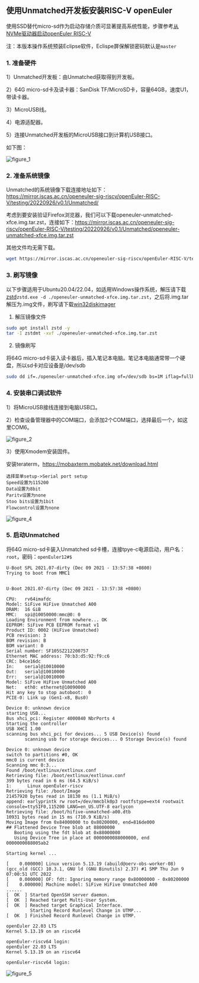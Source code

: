 ## 使用Unmatched开发板安装RISC-V openEuler

使用SSD替代micro-sd作为启动存储介质可显著提高系统性能，步骤参考[从NVMe驱动器启动openEuler RISC-V](./ssd.md)

注：本版本操作系统预装Eclipse软件，Eclispe屏保解锁密码默认是`master`

### 1. 准备硬件

1）Unmatched开发板：由Unmatched获取得到开发板。

2）64G micro-sd卡及读卡器：SanDisk TF/MicroSD卡，容量64GB，速度U1，带读卡器。

3）MicroUSB线。

4）电源适配器。

5）连接Unmatched开发板的MicroUSB接口到计算机USB接口。

如下图：

![figure_1](./images/figure_1.jpg)

### 2. 准备系统镜像

Unmatched的系统镜像下载连接地址如下： https://mirror.iscas.ac.cn/openeuler-sig-riscv/openEuler-RISC-V/testing/20220926/v0.1/Unmatched/

考虑到要安装验证Firefox浏览器，我们可以下载openeuler-unmatched-xfce.img.tar.zst，连接如下：https://mirror.iscas.ac.cn/openeuler-sig-riscv/openEuler-RISC-V/testing/20220926/v0.1/Unmatched/openeuler-unmatched-xfce.img.tar.zst   

其他文件均无需下载。

```bash
wget https://mirror.iscas.ac.cn/openeuler-sig-riscv/openEuler-RISC-V/testing/20220926/v0.1/Unmatched/openeuler-unmatched-xfce.img.tar.zst  
```

### 3. 刷写镜像

以下步骤适用于Ubuntu20.04/22.04，如适用Windows操作系统，解压请下载[zstd](./zstd-v1.4.4-win32.zip)`zstd.exe -d ./openeuler-unmatched-xfce.img.tar.zst`，之后将.img.tar解压为.img文件，刷写请下载[win32diskimager](./win32diskimager-1.0.0-install.exe)

1. 解压镜像文件

```bash
sudo apt install zstd -y
tar -I zstdmt -xvf ./openeuler-unmatched-xfce.img.tar.zst
```

2. 镜像刷写

将64G micro-sd卡装入读卡器后，插入笔记本电脑。笔记本电脑通常带一个硬盘，所以sd卡对应设备是/dev/sdb

```bash
sudo dd if=./openeuler-unmatched-xfce.img of=/dev/sdb bs=1M iflag=fullblock oflag=direct conv=fsync status=progress
```

### 4. 安装串口调试软件

1）将MicroUSB接线连接到电脑USB口。

2）检查设备管理器中的COM端口，会添加2个COM端口，选择最后一个，如这里COM6。

![figure_2](./images/figure_2.png)

3）使用Xmodem安装固件。

安装teraterm，https://mobaxterm.mobatek.net/download.html

    选择菜单setup->Serial port setup
    Speed设置为115200
    Data设置为8bit
    Paritv设置为none
    Stoo bits设置为1bit
    Flowcontrol设置为none

![figure_4](./images/figure_4.png)

### 5. 启动Unmatched

将64G micro-sd卡装入Unmatched sd卡槽，连接tpye-c电源启动，用户名：`root`，密码：`openEuler12#$`

```
U-Boot SPL 2021.07-dirty (Dec 09 2021 - 13:57:38 +0800)
Trying to boot from MMC1


U-Boot 2021.07-dirty (Dec 09 2021 - 13:57:38 +0800)

CPU:   rv64imafdc
Model: SiFive HiFive Unmatched A00
DRAM:  16 GiB
MMC:   spi@10050000:mmc@0: 0
Loading Environment from nowhere... OK
EEPROM: SiFive PCB EEPROM format v1
Product ID: 0002 (HiFive Unmatched)
PCB revision: 3
BOM revision: B
BOM variant: 0
Serial number: SF105SZ212200757
Ethernet MAC address: 70:b3:d5:92:f9:c6
CRC: b4ce16dc
In:    serial@10010000
Out:   serial@10010000
Err:   serial@10010000
Model: SiFive HiFive Unmatched A00
Net:   eth0: ethernet@10090000
Hit any key to stop autoboot:  0
PCIE-0: Link up (Gen1-x8, Bus0)

Device 0: unknown device
starting USB...
Bus xhci_pci: Register 4000840 NbrPorts 4
Starting the controller
USB XHCI 1.00
scanning bus xhci_pci for devices... 5 USB Device(s) found
       scanning usb for storage devices... 0 Storage Device(s) found

Device 0: unknown device
switch to partitions #0, OK
mmc0 is current device
Scanning mmc 0:3...
Found /boot/extlinux/extlinux.conf
Retrieving file: /boot/extlinux/extlinux.conf
399 bytes read in 6 ms (64.5 KiB/s)
1:      Linux openEuler-riscv
Retrieving file: /boot/Image
21457920 bytes read in 18130 ms (1.1 MiB/s)
append: earlyprintk rw root=/dev/mmcblk0p3 rootfstype=ext4 rootwait console=ttySIF0,115200 LANG=en_US.UTF-8 earlycon
Retrieving file: /boot/hifive-unmatched-a00.dtb
10931 bytes read in 15 ms (710.9 KiB/s)
Moving Image from 0x84000000 to 0x80200000, end=816de000
## Flattened Device Tree blob at 88000000
   Booting using the fdt blob at 0x88000000
   Using Device Tree in place at 0000000088000000, end 0000000088005ab2

Starting kernel ...

[    0.000000] Linux version 5.13.19 (abuild@oerv-obs-worker-08) (gcc_old (GCC) 10.3.1, GNU ld (GNU Binutils) 2.37) #1 SMP Thu Jun 9 07:00:51 UTC 2022
[    0.000000] OF: fdt: Ignoring memory range 0x80000000 - 0x80200000
[    0.000000] Machine model: SiFive HiFive Unmatched A00
......
[  OK  ] Started OpenSSH server daemon.
[  OK  ] Reached target Multi-User System.
[  OK  ] Reached target Graphical Interface.
         Starting Record Runlevel Change in UTMP...
[  OK  ] Finished Record Runlevel Change in UTMP.

openEuler 22.03 LTS
Kernel 5.13.19 on an riscv64

openEuler-riscv64 login:
openEuler 22.03 LTS
Kernel 5.13.19 on an riscv64

openEuler-riscv64 login: 
```
![figure_5](./images/figure_5.jpg)
